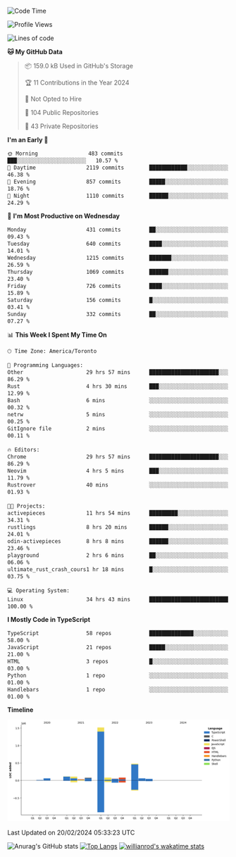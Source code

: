 <!--START_SECTION:waka-->
![Code Time](http://img.shields.io/badge/Code%20Time-1%2C205%20hrs%2050%20mins-blue)

![Profile Views](http://img.shields.io/badge/Profile%20Views-1-blue)

![Lines of code](https://img.shields.io/badge/From%20Hello%20World%20I%27ve%20Written-2.7%20million%20lines%20of%20code-blue)

**🐱 My GitHub Data** 

> 📦 159.0 kB Used in GitHub's Storage 
 > 
> 🏆 11 Contributions in the Year 2024
 > 
> 🚫 Not Opted to Hire
 > 
> 📜 104 Public Repositories 
 > 
> 🔑 43 Private Repositories 
 > 
**I'm an Early 🐤** 

```text
🌞 Morning                483 commits         ███░░░░░░░░░░░░░░░░░░░░░░   10.57 % 
🌆 Daytime                2119 commits        ████████████░░░░░░░░░░░░░   46.38 % 
🌃 Evening                857 commits         █████░░░░░░░░░░░░░░░░░░░░   18.76 % 
🌙 Night                  1110 commits        ██████░░░░░░░░░░░░░░░░░░░   24.29 % 
```
📅 **I'm Most Productive on Wednesday** 

```text
Monday                   431 commits         ██░░░░░░░░░░░░░░░░░░░░░░░   09.43 % 
Tuesday                  640 commits         ████░░░░░░░░░░░░░░░░░░░░░   14.01 % 
Wednesday                1215 commits        ███████░░░░░░░░░░░░░░░░░░   26.59 % 
Thursday                 1069 commits        ██████░░░░░░░░░░░░░░░░░░░   23.40 % 
Friday                   726 commits         ████░░░░░░░░░░░░░░░░░░░░░   15.89 % 
Saturday                 156 commits         █░░░░░░░░░░░░░░░░░░░░░░░░   03.41 % 
Sunday                   332 commits         ██░░░░░░░░░░░░░░░░░░░░░░░   07.27 % 
```


📊 **This Week I Spent My Time On** 

```text
🕑︎ Time Zone: America/Toronto

💬 Programming Languages: 
Other                    29 hrs 57 mins      ██████████████████████░░░   86.29 % 
Rust                     4 hrs 30 mins       ███░░░░░░░░░░░░░░░░░░░░░░   12.99 % 
Bash                     6 mins              ░░░░░░░░░░░░░░░░░░░░░░░░░   00.32 % 
netrw                    5 mins              ░░░░░░░░░░░░░░░░░░░░░░░░░   00.25 % 
GitIgnore file           2 mins              ░░░░░░░░░░░░░░░░░░░░░░░░░   00.11 % 

🔥 Editors: 
Chrome                   29 hrs 57 mins      ██████████████████████░░░   86.29 % 
Neovim                   4 hrs 5 mins        ███░░░░░░░░░░░░░░░░░░░░░░   11.79 % 
Rustrover                40 mins             ░░░░░░░░░░░░░░░░░░░░░░░░░   01.93 % 

🐱‍💻 Projects: 
activepieces             11 hrs 54 mins      █████████░░░░░░░░░░░░░░░░   34.31 % 
rustlings                8 hrs 20 mins       ██████░░░░░░░░░░░░░░░░░░░   24.01 % 
odin-activepieces        8 hrs 8 mins        ██████░░░░░░░░░░░░░░░░░░░   23.46 % 
playground               2 hrs 6 mins        ██░░░░░░░░░░░░░░░░░░░░░░░   06.06 % 
ultimate_rust_crash_cours1 hr 18 mins        █░░░░░░░░░░░░░░░░░░░░░░░░   03.75 % 

💻 Operating System: 
Linux                    34 hrs 43 mins      █████████████████████████   100.00 % 
```

**I Mostly Code in TypeScript** 

```text
TypeScript               58 repos            ██████████████░░░░░░░░░░░   58.00 % 
JavaScript               21 repos            █████░░░░░░░░░░░░░░░░░░░░   21.00 % 
HTML                     3 repos             █░░░░░░░░░░░░░░░░░░░░░░░░   03.00 % 
Python                   1 repo              ░░░░░░░░░░░░░░░░░░░░░░░░░   01.00 % 
Handlebars               1 repo              ░░░░░░░░░░░░░░░░░░░░░░░░░   01.00 % 
```



**Timeline**

![Lines of Code chart](https://raw.githubusercontent.com/wise-introvert/wise-introvert/master/assets/bar_graph.png)


 Last Updated on 20/02/2024 05:33:23 UTC
<!--END_SECTION:waka-->

![Anurag's GitHub stats](https://github-readme-stats.vercel.app/api?username=wise-introvert&count_private=true&show_icons=true)
[![Top Langs](https://github-readme-stats.vercel.app/api/top-langs/?username=wise-introvert&langs_count=10)](https://github.com/anuraghazra/github-readme-stats)
[![willianrod's wakatime stats](https://github-readme-stats.vercel.app/api/wakatime?username=wiseintrovert)](https://github.com/anuraghazra/github-readme-stats)
